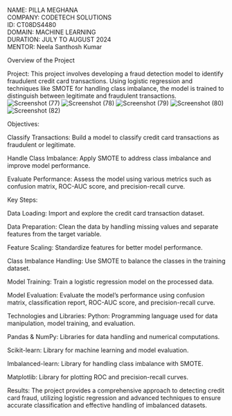 NAME: PILLA MEGHANA  
COMPANY: CODETECH SOLUTIONS  
ID: CT08DS4480  
DOMAIN: MACHINE LEARNING  
DURATION: JULY TO AUGUST 2024  
MENTOR: Neela Santhosh Kumar  

Overview of the Project

Project:
This project involves developing a fraud detection model to identify fraudulent credit card transactions. Using logistic regression and techniques like SMOTE for handling class imbalance, the model is trained to distinguish between legitimate and fraudulent transactions.
![Screenshot (77)](https://github.com/user-attachments/assets/d1917a23-9cd2-4512-92bb-11bb90c23923)
![Screenshot (78)](https://github.com/user-attachments/assets/68020ced-ee03-4f7c-82f3-d7e421432dd3)
![Screenshot (79)](https://github.com/user-attachments/assets/c0e2fe76-3b79-45d0-a3b3-3b79e8ed7392)
![Screenshot (80)](https://github.com/user-attachments/assets/eb74cdd0-c16c-4438-b8d5-74674b1941fe)
![Screenshot (82)](https://github.com/user-attachments/assets/a80f3806-b8e3-4645-8b1e-7a7829f06211)


Objectives:

Classify Transactions: Build a model to classify credit card transactions as fraudulent or legitimate.

Handle Class Imbalance: Apply SMOTE to address class imbalance and improve model performance.

Evaluate Performance: Assess the model using various metrics such as confusion matrix, ROC-AUC score, and precision-recall curve.

Key Steps:

Data Loading: Import and explore the credit card transaction dataset.

Data Preparation: Clean the data by handling missing values and separate features from the target variable.

Feature Scaling: Standardize features for better model performance.

Class Imbalance Handling: Use SMOTE to balance the classes in the training dataset.

Model Training: Train a logistic regression model on the processed data.

Model Evaluation: Evaluate the model’s performance using confusion matrix, classification report, ROC-AUC score, and precision-recall curve.

Technologies and Libraries:
Python: Programming language used for data manipulation, model training, and evaluation.

Pandas & NumPy: Libraries for data handling and numerical computations.

Scikit-learn: Library for machine learning and model evaluation.

Imbalanced-learn: Library for handling class imbalance with SMOTE.

Matplotlib: Library for plotting ROC and precision-recall curves.

Results:
The project provides a comprehensive approach to detecting credit card fraud, utilizing logistic regression and advanced techniques to ensure accurate classification and effective handling of imbalanced datasets.

